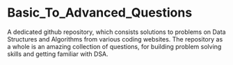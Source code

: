 # Basic_To_Advanced_Questions
A dedicated github repository, which consists solutions to problems on Data Structures and Algorithms from various coding websites. The repository as a whole is an amazing collection of questions, for building problem solving skills and getting familiar with DSA.
